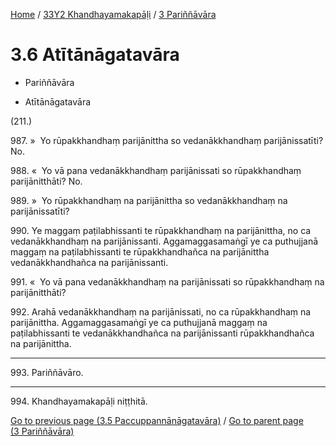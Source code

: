 
[Home](/) / [33Y2 Khandhayamakapāḷi](...md) / [3 Pariññāvāra](../33Y2/3.md)

# 3.6 Atītānāgatavāra

* Pariññāvāra

* Atītānāgatavāra

(211.)

987\. »  Yo rūpakkhandhaṃ parijānittha so vedanākkhandhaṃ parijānissatīti? No.

988\. «  Yo vā pana vedanākkhandhaṃ parijānissati so rūpakkhandhaṃ parijānitthāti? No.

989\. »  Yo rūpakkhandhaṃ na parijānittha so vedanākkhandhaṃ na parijānissatīti?

990\. Ye maggaṃ paṭilabhissanti te rūpakkhandhaṃ na parijānittha, no ca vedanākkhandhaṃ na parijānissanti. Aggamaggasamaṅgī ye ca puthujjanā maggaṃ na paṭilabhissanti te rūpakkhandhañca na parijānittha vedanākkhandhañca na parijānissanti.

991\. «  Yo vā pana vedanākkhandhaṃ na parijānissati so rūpakkhandhaṃ na parijānitthāti?

992\. Arahā vedanākkhandhaṃ na parijānissati, no ca rūpakkhandhaṃ na parijānittha. Aggamaggasamaṅgī ye ca puthujjanā maggaṃ na paṭilabhissanti te vedanākkhandhañca na parijānissanti rūpakkhandhañca na parijānittha.

---

993\. Pariññāvāro.



---

994\. Khandhayamakapāḷi niṭṭhitā.



[Go to previous page (3.5 Paccuppannānāgatavāra)](3.5.md) / [Go to parent page (3 Pariññāvāra)](../33Y2/3.md)


